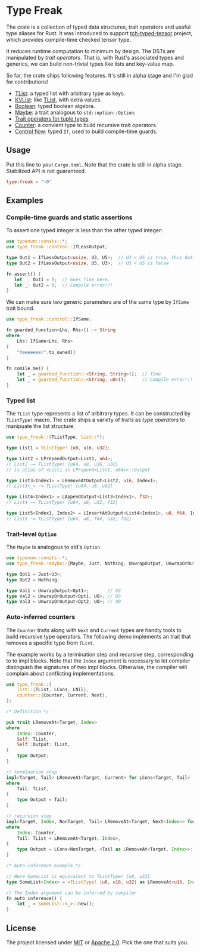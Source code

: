 # Type Freak

The crate is a collection of typed data structures, trait operators and
useful type aliases for Rust.
It was introduced to support [tch-typed-tensor](https://github.com/jerry73204/tch-typed-tensor) project,
which provides compile-time checked tensor type.

It reduces runtime computation to minimum by design.
The DSTs are manipulated by _trait operators_.
That is, with Rust's associated types and generics,
we can build non-trivial types like lists and key-value map.

So far, the crate ships following features. It's still in alpha stage and I'm glad for contributions!

- [TList](src/list/mod.rs): a typed list with arbitrary type as keys.
- [KVList](src/kvlist.rs): like [TList](src/list/mod.rs), with extra values.
- [Boolean](src/boolean.rs): typed boolean algebra.
- [Maybe](src/maybe.rs): a trait analogous to `std::option::Option`.
- [Trait operators for tuple types](src/tuple.rs)
- [Counter](src/counter.rs): a convient type to build recursive trait operators.
- [Control flow](src/control.rs): typed `If`, used to build compile-time guards.

## Usage

Put this line to your `Cargo.toml`. Note that the crate is still in alpha stage.
Stabilized API is not guaranteed.

```toml
type-freak = "~0"
```

## Examples

### Compile-time guards and static assertions

To assert one typed integer is less than the other typed integer:

```rust
use typenum::consts::*;
use type_freak::control::IfLessOutput;

type Out1 = IfLessOutput<usize, U3, U5>;  // U3 < U5 is true, thus Out1 ~= usize
type Out2 = IfLessOutput<usize, U5, U3>;  // U5 < U5 is false

fn assert() {
   let _: Out1 = 0;  // Goes fine here.
   let _: Out2 = 0;  // Compile error!!!
}
 ```

We can make sure two generic parameters are of the same type by `IfSame`
trait bound.

```rust
use type_freak::control::IfSame;

fn guarded_function<Lhs, Rhs>() -> String
where
    Lhs: IfSame<Lhs, Rhs>
{
    "Yeeeeeee!".to_owned()
}

fn comile_me() {
    let _ = guarded_function::<String, String>();  // fine
    let _ = guarded_function::<String, u8>();      // Compile error!!!
}
```

### Typed list

The `TList` type represents a list of arbitrary types. It can be constructed
by `TListType!` macro. The crate ships a variety of traits as _type operators_ to
manipuate the list structure.

```rust
use type_freak::{TListType, list::*};

type List1 = TListType! {u8, u16, u32};

type List2 = LPrependOutput<List1, u64>;
// List2 ~= TListType! {u64, u8, u16, u32}
// is alias of <List1 as LPrepend<List1, u64>>::Output

type List3<Index1> = LRemoveAtOutput<List2, u16, Index1>;
// List3<_> ~= TListType! {u64, u8, u32}

type List4<Index1> = LAppendOutput<List3<Index1>, f32>;
// List4 ~= TListType! {u64, u8, u32, f32}

type List5<Index1, Index2> = LInsertAtOutput<List4<Index1>, u8, f64, Index2>;
// List5 ~= TListType! {u64, u8, f64, u32, f32}
```

### Trait-level `Option`

The `Maybe` is analogous to std's `Option`.

```rust
use typenum::consts::*;
use type_freak::maybe::{Maybe, Just, Nothing, UnwrapOutput, UnwrapOrOutput};

type Opt1 = Just<U3>;
type Opt2 = Nothing;

type Val1 = UnwrapOutput<Opt1>;       // U3
type Val2 = UnwrapOrOutput<Opt1, U0>; // U3
type Val3 = UnwrapOrOutput<Opt2, U0>; // U0
```

### Auto-inferred counters

The `Counter` traits along with `Next` and `Current` types are handly
tools to build recursive type operators. The following demo implements
an trait that removes a specific type from `TList`.

The example works by a termination step and recursive step, corresponding
to to impl blocks. Note that the `Index` argument is necessary to let compiler
distinguish the signatures of two impl blocks. Otherwise, the compiler will
complain about conflicting implementations.


```rust
use type_freak::{
    list::{TList, LCons, LNil},
    counter::{Counter, Current, Next},
};

/* Definition */

pub trait LRemoveAt<Target, Index>
where
    Index: Counter,
    Self: TList,
    Self::Output: TList,
{
    type Output;
}

// termination step
impl<Target, Tail> LRemoveAt<Target, Current> for LCons<Target, Tail>
where
    Tail: TList,
{
    type Output = Tail;
}

// recursion step
impl<Target, Index, NonTarget, Tail> LRemoveAt<Target, Next<Index>> for LCons<NonTarget, Tail>
where
    Index: Counter,
    Tail: TList + LRemoveAt<Target, Index>,
{
    type Output = LCons<NonTarget, <Tail as LRemoveAt<Target, Index>>::Output>;
}

/* Auto-inference example */

// Here SomeList is equivalent to TListType! {u8, u32}
type SomeList<Index> = <TListType! {u8, u16, u32} as LRemoveAt<u16, Index>>::Output;

// The Index argument can be inferred by compiler
fn auto_inference() {
    let _ = SomeList::<_>::new();
}
```


## License

The project licensed under [MIT](LICENSE-MIT) or [Apache 2.0](LICENSE-APACHE). Pick the one that suits you.
